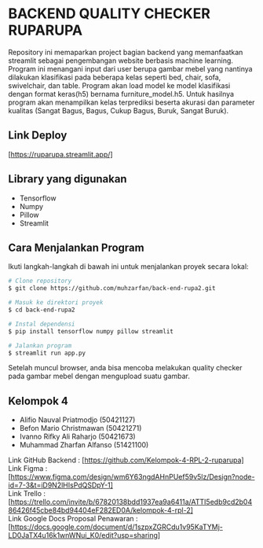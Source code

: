 # BACKEND QUALITY CHECKER RUPARUPA

Repository ini memaparkan project bagian backend yang memanfaatkan streamlit sebagai pengembangan website berbasis machine learning. Program ini menangani input dari user berupa gambar mebel yang nantinya dilakukan klasifikasi pada beberapa kelas seperti bed, chair, sofa, swivelchair, dan table. Program akan load model ke model klasifikasi dengan format keras(h5) bernama furniture_model.h5. Untuk hasilnya program akan menampilkan kelas terprediksi beserta akurasi dan parameter kualitas (Sangat Bagus, Bagus, Cukup Bagus, Buruk, Sangat Buruk).

## Link Deploy

[https://ruparupa.streamlit.app/]

## Library yang digunakan

- Tensorflow
- Numpy
- Pillow
- Streamlit

## Cara Menjalankan Program

Ikuti langkah-langkah di bawah ini untuk menjalankan proyek secara lokal:

```bash
# Clone repository
$ git clone https://github.com/muhzarfan/back-end-rupa2.git

# Masuk ke direktori proyek
$ cd back-end-rupa2

# Instal dependensi
$ pip install tensorflow numpy pillow streamlit

# Jalankan program
$ streamlit run app.py
```

Setelah muncul browser, anda bisa mencoba melakukan quality checker pada gambar mebel dengan mengupload suatu gambar.

## Kelompok 4
- Alifio Nauval Priatmodjo (50421127)
- Befon Mario Christmawan (50421271)
- Ivanno Rifky Ali Raharjo (50421673)
- Muhammad Zharfan Alfanso (51421100)

Link GitHub Backend : [https://github.com/Kelompok-4-RPL-2-ruparupa]  
Link Figma : [https://www.figma.com/design/wm6Y63ngdAHnPUef59v5lz/Design?node-id=7-3&t=iD9N2lHIsPdQSDpY-1]  
Link Trello : [https://trello.com/invite/b/67820138bdd1937ea9a6411a/ATTI5edb9cd2b0486426f45cbe84bd94404eF282ED0A/kelompok-4-rpl-2]  
Link Google Docs Proposal Penawaran : [https://docs.google.com/document/d/1szpxZGRCdu1v95KaTYMj-LD0JaTX4u16k1wnWNui_K0/edit?usp=sharing]  
